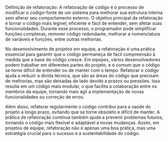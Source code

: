Definição de refatoração:
A refatoração de código é o processo de modificar o código-fonte de um sistema para melhorar sua estrutura interna sem alterar seu comportamento externo. O objetivo principal da refatoração é tornar o código mais legível, eficiente e fácil de entender, sem afetar suas funcionalidades. Durante esse processo, o programador pode simplificar funções complexas, remover código redundante, melhorar a nomenclatura de variáveis e funções, entre outras melhorias.

No desenvolvimento de projetos em equipe, a refatoração é uma prática essencial para garantir que o código permaneça de fácil compreensão à medida que a base de código cresce. Em equipes, vários desenvolvedores podem trabalhar em diferentes partes do projeto, e é comum que o código se torne difícil de entender ou de manter com o tempo. Refatorar o código ajuda a reduzir a dívida técnica, que são as áreas do código que precisam de melhorias, mas são deixadas de lado devido a prazos ou pressões. Isso resulta em um código mais modular, o que facilita a colaboração entre os membros da equipe, tornando mais ágil a implementação de novas funcionalidades ou correção de erros.

Além disso, refatorar regularmente o código contribui para a saúde do projeto a longo prazo, evitando que se torne obsoleto e difícil de manter. A prática de refatoração contínua também ajuda a prevenir problemas futuros, tornando o código mais flexível e adaptável a novas mudanças. Assim, em projetos de equipe, refatoração não é apenas uma boa prática, mas uma estratégia crucial para o sucesso e a sustentabilidade do código.
